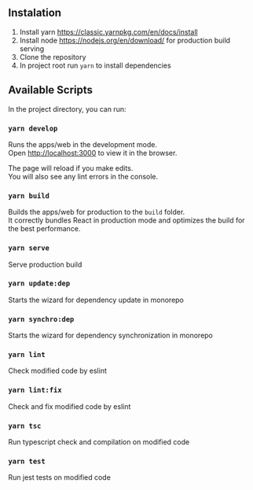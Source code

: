 ## Instalation

1) Install yarn https://classic.yarnpkg.com/en/docs/install
2) Install node https://nodejs.org/en/download/ for production build serving
2) Clone the repository
3) In project root run `yarn` to install dependencies

## Available Scripts

In the project directory, you can run:

### `yarn develop`

Runs the apps/web in the development mode.<br />
Open [http://localhost:3000](http://localhost:3000) to view it in the browser.

The page will reload if you make edits.<br />
You will also see any lint errors in the console.

### `yarn build`
Builds the apps/web for production to the `build` folder.<br />
It correctly bundles React in production mode and optimizes the build for the best performance.

### `yarn serve`
Serve production build

### `yarn update:dep`
Starts the wizard for dependency update in monorepo

### `yarn synchro:dep`
Starts the wizard for dependency synchronization in monorepo

### `yarn lint`
Check modified code by eslint

### `yarn lint:fix`
Check and fix modified code by eslint

### `yarn tsc`
Run typescript check and compilation on modified code

### `yarn test`
Run jest tests on modified code




